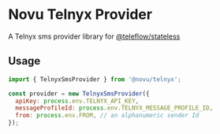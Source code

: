 # Novu Telnyx Provider

A Telnyx sms provider library for [@teleflow/stateless](https://github.com/novuhq/novu)

## Usage

```javascript
import { TelnyxSmsProvider } from '@novu/telnyx';

const provider = new TelnyxSmsProvider({
  apiKey: process.env.TELNYX_API_KEY,
  messageProfileId: process.env.TELNYX_MESSAGE_PROFILE_ID,
  from: process.env.FROM, // an alphanumeric sender Id
});
```
